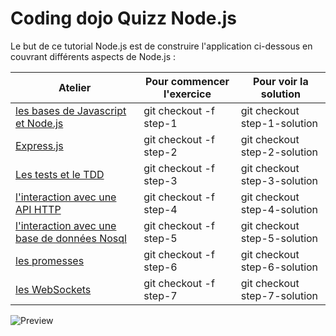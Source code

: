 # Coding dojo Quizz Node.js

Le but de ce tutorial Node.js est de construire l'application ci-dessous en couvrant différents aspects de Node.js :

Atelier | Pour commencer l'exercice | Pour voir la solution
----------------------|---------------------------|----------------------
[les bases de Javascript et Node.js](https://github.com/jsebfranck/quizz-nodejs-dojo/tree/step-1)|git checkout -f step-1|git checkout step-1-solution
[Express.js](https://github.com/jsebfranck/quizz-nodejs-dojo/tree/step-2)|git checkout -f step-2|git checkout step-2-solution
[Les tests et le TDD](https://github.com/jsebfranck/quizz-nodejs-dojo/tree/step-3)|git checkout -f step-3|git checkout step-3-solution
[l'interaction avec une API HTTP](https://github.com/jsebfranck/quizz-nodejs-dojo/tree/step-4)|git checkout -f step-4|git checkout step-4-solution
[l'interaction avec une base de données Nosql](https://github.com/jsebfranck/quizz-nodejs-dojo/tree/step-5)|git checkout -f step-5|git checkout step-5-solution
[les promesses](https://github.com/jsebfranck/quizz-nodejs-dojo/tree/step-6)|git checkout -f step-6|git checkout step-6-solution
[les WebSockets](https://github.com/jsebfranck/quizz-nodejs-dojo/tree/step-7)|git checkout -f step-7|git checkout step-7-solution

![Preview](https://github.com/jsebfranck/quizz-nodejs-dojo/raw/master/docs/preview.png)

